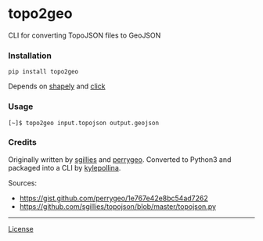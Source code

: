 
# topo2geo

CLI for converting TopoJSON files to GeoJSON

### Installation

```
pip install topo2geo
```

Depends on [shapely](https://pypi.org/project/Shapely/) and [click](https://pypi.org/project/click/)

### Usage

```
[~]$ topo2geo input.topojson output.geojson
```

### Credits
Originally written by [sgillies](https://github.com/sgillies) and [perrygeo](https://github.com/perrygeo). Converted to Python3 and packaged into a CLI by [kylepollina](https://github.com/kylepollina).

Sources:
* https://gist.github.com/perrygeo/1e767e42e8bc54ad7262
* https://github.com/sgillies/topojson/blob/master/topojson.py

-------

[License](https://github.com/topojson/topojson/blob/master/LICENSE.md)
